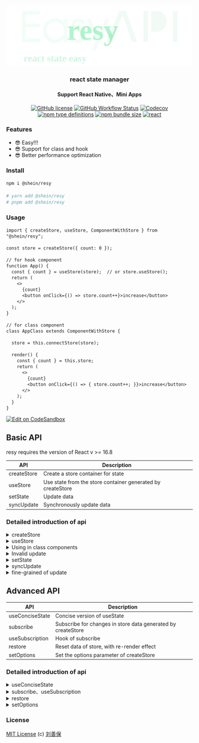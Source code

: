 <div align="center">
<img src="./resy-logo.svg" alt="@shein/resy">
<h3>react state manager</h3>
<h4>Support React Native、Mini Apps</h4>

[![GitHub license](https://img.shields.io/github/license/lsbFlying/resy?style=flat-square)](https://github.com/lsbFlying/resy/blob/master/LICENSE)
[![GitHub Workflow Status](https://img.shields.io/github/actions/workflow/status/lsbFlying/resy/test.yml?branch=master&color=blue&style=flat-square)](https://github.com/lsbFlying/resy/actions/workflows/test.yml)
[![Codecov](https://img.shields.io/codecov/c/github/lsbFlying/resy?style=flat-square)](https://codecov.io/gh/lsbFlying/resy)
[![npm type definitions](https://img.shields.io/npm/types/typescript?color=orange&style=flat-square)](https://github.com/lsbFlying/resy/blob/master/src/index.ts)
[![npm bundle size](https://img.shields.io/bundlephobia/minzip/resy?color=brightgreen&style=flat-square)](https://bundlephobia.com/result?p=resy)
[![react](https://img.shields.io/badge/React-%3E%3D16.8.0-green.svg?style=flat-square)](https://img.shields.io/badge/React-%3E%3D16.0.0-green.svg?style=flat-square)

</div>

### Features
- 😎 Easy!!!
- 😎 Support for class and hook
- 😎 Better performance optimization

### Install
```sh
npm i @shein/resy

# yarn add @shein/resy
# pnpm add @shein/resy
```

### Usage
```tsx
import { createStore, useStore, ComponentWithStore } from "@shein/resy";

const store = createStore({ count: 0 });

// for hook component
function App() {
  const { count } = useStore(store);  // or store.useStore();
  return (
    <>
      {count}
      <button onClick={() => store.count++}>increase</button>
    </>
  );
}

// for class component
class AppClass extends ComponentWithStore {
  
  store = this.connectStore(store);
  
  render() {
    const { count } = this.store;
    return (
      <>
        {count}
        <button onClick={() => { store.count++; }}>increase</button>
      </>
    );
  }
}
```

[![Edit on CodeSandbox](https://codesandbox.io/static/img/play-codesandbox.svg)](https://codesandbox.io/s/resy-igo13u?file=/src/App.js)

## Basic API
resy requires the version of React v >= 16.8

| API             | Description                                                  |
|-----------------|--------------------------------------------------------------|
| createStore     | Create a store container for state                           |
| useStore        | Use state from the store container generated by createStore  |
| setState        | Update data                                                  |
| syncUpdate      | Synchronously update data                                    |

### Detailed introduction of api

<details>
<summary>
createStore
</summary>

##### the store returned by createStore can be shared globally
```tsx
const demoStore1 = createStore({
  count: 0,
  text: "hello",
});
```

##### paradigm type
```tsx
type DemoStateType = { count: number; text?: number | string };
// In this way, the type of text can be
// more accurately identified as number or string or undefined
const demoStore2 = createStore<DemoStateType>({
  count: 0,
});
```

##### function return
```tsx
// This is a very important feature for retrieving the latest time or other data.
const demoStore3 = createStore(() => {
  return {
    count: 0,
    time: Date.now(),
  };
});
```

##### initial function attribute
```tsx
const demoStore4 = createStore({
  count: 0,
  increase() {
    // this point store object, as follows example
    // The updates and usage of these APIs will be detailed in subsequent chapters
    this.count++;
    // this.setState({ count: this.count + 1 });
    // this.restore();
    
    // demoStore4.count++;
    // demoStore4.setState({ count: demoStore3.count + 1 });
  },
});
```

##### general use
```tsx
import { createStore } from "@shein/resy";

type StateType = {
  count: number;
  text: string;
  info: { name: string };
  ageList: { age: number }[];
  increase(): void;
  inputValue?: string;
};

// The generated store can be shared globally
const store = createStore<StateType>({
  count: 0,
  text: "hello",
  info: { name: "Jack" },
  ageList: [{age: 12}, { age: 16 }],
  increase() {
    this.count++;
  },
});
```

##### createStore options item - unmountRestore
```tsx
// Store such as login and theme can set unmountRestore to false
// so that it will not be reset globally.
const userStore = createStore<{ userName: string; userId: number }>(
  {
    userName: "wenmu",
    userId: 0,
  },
  {
    unmountRestore: false,
  },
);
const themeStore = createStore<{ themeStyle: "dark" | "light" }>(
  {
    themeStyle: "dark",
  },
  {
    unmountRestore: false,
  },
);
```
</details>

<details>
<summary>useStore</summary>

##### deconstruction usage mode
```tsx
import { useStore } from "@shein/resy";

function App() {
  const { count, text } = useStore(store);
  // or
  // const { count, text } = store.useStore();
  
  return (
    <>
      <p>{count}</p>
      <p>{text}</p>
    </>
  );
}
```

##### Mixed use of store
```tsx
import { useStore } from "@shein/resy";

function App() {
  const { userName } = userStore.useStore();
  const { themeStyle } = themeStore.useStore();
  
  return (
    <>
      <p>{userName}</p>
      <p>{themeStyle}</p>
      <button onClick={() => { userStore.userName = "LF" }}>nameChange</button>
      <button onClick={() => { themeStore.setState({ themeStyle: "light" }) }}>themeChange</button>
    </>
  );
}
```

##### direct read usage mode
```tsx
import { useStore } from "@shein/resy";

function App() {
  const state = store.useStore();
  
  return (
    <>
      <p>{state.count}</p>
      <p>{state.text}</p>
    </>
  );
}
```

##### The method of deconstructing StoreUtils
<details>
<summary>
setState, syncUpdate, restore, subscribe,
</summary>
the four methods of StoreUtils are setState, syncUpdate,
restore and subscribe, it can be deconstructed and used directly
from useStore, but store itself has these four methods,
which are described in more detail in the following sections.
</details>

```tsx
import { useStore } from "@shein/resy";

function App() {
  const {
    count, text,
    // The use of these api will be described in detail later.
    setState, syncUpdate, restore, subscribe,
  } = store.useStore();
  
  return (
    <>
      <p>{count}</p>
      <p>{text}</p>
    </>
  );
}
```

##### direct assignment update
```tsx
import { useStore } from "@shein/resy";

function App() {
  const { count, text } = store.useStore();
  
  // Updates can be assigned directly
  function btn2() {
    store.count++;
    store.text = "456asd";
  }
  
  return (
    <>
      <p>{count}</p>
      <p>{text}</p>
    </>
  );
}
```

</details>

<details>
<summary>Using in class components</summary>

##### ComponentWithStore、PureComponentWithStore
```tsx
import { ComponentWithStore, PureComponentWithStore } from "@shein/resy";

/**
 * @description ComponentWithStore is inherited from React Component,
 * PureComponentWithStore is inherited from React PureComponent;
 */
class AppClass extends ComponentWithStore {

  store = this.connectStore(store);

  render() {
    const { count } = this.store;
    return (
      <>
        {count}
        <button onClick={() => { store.count++; }}>button +</button>
      </>
    );
  }
}

class PureAppClass extends PureComponentWithStore {
  store = this.connectStore(store);

  render() {
    const { count } = this.store;
    return (
      <>
        {count}
        <button onClick={() => { store.count++; }}>button +</button>
      </>
    );
  }
}
```

##### Mixed use of store

```tsx
import { ComponentWithStore, createStore } from "@shein/resy";

/**
 * @description The update methods of internal "this.userStore" and "this.themeStore"
 * are the same as those of the connected store itself, and can be called directly.
 */
class AppClass extends ComponentWithStore {

  userStore = this.connectStore(userStore);

  themeStore = this.connectStore(themeStore);

  render() {
    const { userName } = this.userStore;
    const { theme } = this.themeStore;
    return (
        <>
          <span>{userName}</span>
          <span>{theme}</span>
          <button onClick={() => { this.userStore.userName = "LD" }}>
            nameChange
          </button>
          <button onClick={() => { this.themeStore.setState({ theme: "light" }) }}>
            themeChange
          </button>
        </>
    );
  }
}
```

</details>

<details>
<summary>
Invalid update
</summary>

```tsx
import { useStore } from "@shein/resy";

function App() {
  const {
    info: { name }, ageList, inputValue,
  } = store.useStore();
  
  function btn2() {
    // store.info.name = "Jack";   // Invalid update
    // store.ageList[0] = { age: 7 };   // Invalid update
    
    store.info = { name: "Jack" }; // Effective update
    store.ageList = [{age: 7}];   // Effective update
  }
  
  return (
    <>
      <p>{name}</p>
      {ageList.map(item => `Age：${item}`)}<br/>
      <button onClick={btn2}>btn2</button>
    </>
  );
}
```

</details>

<details>
<summary>setState</summary>

```tsx
import { useStore } from "@shein/resy";

function App() {
  const { count, text } = store.useStore();
  
  return (
    <>
      <div>{count}</div>
      <div>{text}</div>
      <button
        onClick={() => {
          store.setState({
            text: "demo-setState",
            count: count + 1,
          });
        }}
      >
        btn
      </button>
    </>
  );
}
```

##### setState's callback
```tsx
import { useStore } from "@shein/resy";

function App() {
  const { text } = store.useStore();
  
  return (
    <button
      onClick={() => {
        store.setState({
          text: "cur-text",
        }, nextState => {
          console.log(nextState.text === "cur-text"); // true
        });
      }}
    >
      {text}
    </button>
  );
}
```

##### parameters of callback for setState
the difference between the callback of setState
and the callback of this.setState of class components

* reading this.state in the callback function of this.setState
  in the class component obtains the latest data in the current round of updates.

```tsx
import { Component } from "react";

class TestClassX extends Component {
  constructor() {
    super();
    this.state = { count: 0, text: "class-x" };
  }
  
  render() {
    const { count, text } = this.state;
    return (
      <>
        {count},{text}
        <button
          onClick={() => {
            this.setState({
              text: "Try",
            }, () => {
              console.log(this.state.count === 9);  // true
            });
            this.setState({ count: 9 });
          }}
        >
          btn
        </button>
      </>
    );
  }
}
```  

* however, the nextState of the callback function
  of resy's setState is the latest data in the current synchronization phase,
  but it does not belong to the latest data after the final round of updates.
```tsx
import { useStore, createStore } from "@shein/resy";

const store = createStore({count: 0, text: "hello"});

function App() {
  const { text } = store.useStore();
  
  return (
    <button
      onClick={() => {
        store.setState({
          text: "cur-text",
        }, nextState => {
          console.log(nextState.text === "cur-text"); // true
          console.log(nextState.count === 0); // true
          console.log(store.count === 9); // true
        });
        store.setState({count: 9});
      }}
    >
      {text}
    </button>
  );
}
```

##### parameters of the function type of setState
```tsx
import { useStore } from "@shein/resy";

const store = createStore({count: 0, text: "hello"});

function App() {
  const { count, text } = store.useStore();
  
  function btnClick1() {
    store.setState(() => {
      // Returns the object that will eventually be updated
      // through the calculation of complex business logic
      return {
        count: count + 1,
        text: "B-Way-setState-with-function",
      };
    });
  }
  
  function btnClick2() {
    store.count = 9;
    // The prevState parameter of the function
    store.setState(prevState => {
      console.log(prevState.count === 9);  // true
      console.log(store.count === 9);  // true
      return {
        text: "ok",
      };
    });
  }
  
  return (
    <>
      <div>{count}</div>
      <div>{text}</div>
      <button onClick={btnClick1}>btn-1</button>
      <button onClick={btnClick2}>btn-2</button>
    </>
  );
}
```
</details>

<details>
<summary>syncUpdate</summary>

```tsx
import { useStore, syncUpdate } from "@shein/resy";

/**
 * @description 🌟 The main purpose of syncUpdate is to solve the problem
 * that input box updates such as input cannot be updated in an asynchronous environment.
 */
function App() {
  const { inputValue } = store.useStore();
  
  function inputChange(event: React.ChangeEvent<HTMLInputElement>) {
    store.syncUpdate({
      inputValue: event.target.value,
    });
    // @example B
    // store.syncUpdate(prevState => {
    //   // prevState is same as setState's prevState.
    //   return {
    //     inputValue: event.target.value,
    //   };
    // });
    // @example C
    // You can also use the callback function
    // store.syncUpdate({
    //   inputValue: event.target.value,
    // }, nextState => {
    //   console.log(nextState);
    // });
  }
  
  return (
    <input value={inputValue} onChange={inputChange}/>
  );
}
```
</details>

<details>
<summary>fine-grained of update</summary>

##### hook
```tsx
import { useStore } from "@shein/resy";

// Updates to count data will not cause Text components to re-render
function Text() {
  const { text } = store.useStore();
  return <p>{text}</p>;
}

// Updates to text data will not cause Count components to re-render
function Count() {
  const { count } = store.useStore();
  return <p>{count}</p>;
}

function App() {
  const { increase, name } = store.useStore();
  
  return (
    <>
      <Text/>
      <Count/>
      <div>{name}</div>
      <button onClick={() => { store.name = "app"; }}>btn-name</button>
      <button onClick={increase}>btn+</button>
      <button onClick={() => { store.count-- }}>btn-</button>
    </>
  );
}
```

##### class
```tsx
import { useStore, ComponentWithStore } from "@shein/resy";

// Updates to count data will not cause Text components to re-render
class TextClass extends ComponentWithStore {

  store = this.connectStore(store);
  
  render() {
    const { text } = this.store;
    return (
      <p>{text}</p>
    );
  }
}

// Updates to text data will not cause Count components to re-render
class CountClass extends ComponentWithStore {

  store = this.connectStore(store);

  render() {
    const { count } = this.store;
    return (
      <p>{count}</p>
    );
  }
}

class AppClass extends ComponentWithStore {

  store = this.connectStore(store);

  render() {
    const { increase, name } = this.store;
    return (
      <>
        <Text/>
        <Count/>
        <div>{name}</div>
        <button onClick={() => { store.name = "app" }}>btn-name</button>
        <button onClick={increase}>btn+</button>
        <button onClick={() => { store.count-- }}>btn-</button>
      </>
    );
  }
}
```
</details>

## Advanced API
| API             | Description                                                  |
|-----------------|--------------------------------------------------------------|
| useConciseState | Concise version of useState                                  |
| subscribe       | Subscribe for changes in store data generated by createStore |
| useSubscription | Hook of subscribe                                            |
| restore         | Reset data of store, with re-render effect                   |
| setOptions      | Set the options parameter of createStore                     |

### Detailed introduction of api

<details>
<summary>useConciseState</summary>

<p>
  The functionality of useConciseState is not limited to just a concise syntax on the surface.
Its deeper capability is to deconstruct the store and provide sub-components with a doorway
that allows for comprehensive control over the store's data, rendering, updates, and subscriptions.
</p>

```tsx
import { useConciseState } from "@shein/resy";

const initialState = {
  count: 123,
  text: "hello-consice",
};

function App() {
  const { count, text, store, setState } = useConciseState(initialState);
  
  return (
    <>
      <div
        onClick={() => {
          setState({
             count: count + 1,
             text: "ASD",
          });
          // or
          // store.count++;
          // store.text = "ASD";
          // or
          // store.setState({
          //   count: count + 1,
          //   text: "ASD",
          // });
          // store has all the data of useConciseState
          // and the restore, syncUpdate, and subscribe methods
        }}
      >
        {count}
      </div>
      <div>{text}</div>
    </>
  );
}
```

restore、syncUpdate、subscribe these api can also be deconstructed and used directly.
```tsx
import { useEffect } from "react";
import { useConciseState } from "@shein/resy";

function App() {
  const { count, text, restore, syncUpdate, subscribe } = useConciseState(initialState);
  
  useEffect(() => {
    return subscribe(({ effectState }) => {
      console.log(effectState);
    }, ["text"]);
  }, []);
  
  return (
    <>
      <input
        value={text}
        onChange={(event: React.ChangeEvent<HTMLInputElement>) => {
          syncUpdate({text: event.target.value});
        }}
      />
      <div onClick={() => restore()}>reset-btn</div>
      <div>{text}</div>
    </>
  );
}
```

#### Advantages of useConciseState

```tsx
import { useConciseState, ConciseStoreHeart } from "@shein/resy";

type State = {
  count: number;
  text: string;
};

function ChildOne(props: ConciseStoreHeart<State>) {
  const { store } = props;
  const { count, text } = useStore(store);

  return (
    <>
      <p>ChildOne-count:{count}</p>
      <p>ChildOne-text:{text}</p>
      <button
        onClick={() => {
          store.setState({
            count: 999,
            text: "ChildOneSetStateNewText",
          });
        }}
      >
        childOneBtn
      </button>
    </>
  );
}

function ChildTwo(props: ConciseStoreHeart<State>) {
  const { store } = props;
  const [data, setData] = useState({ count: 0, text: "hello" });

  store.useSubscription(({ nextState }) => {
    setData(nextState);
  });

  return (
    <>
      <p>ChildTwo-count:{data.count}</p>
      <p>ChildTwo-text:{data.text}</p>
    </>
  );
}

const App = () => {
  const { count, text, store } = useConciseState<State>({
    count: 0,
    text: "hello",
  });

  return (
    <>
      <p>{count}</p>
      <p>{text}</p>
      <ChildOne store={store} />
      <ChildTwo store={store} />
      <button onClick={() => {
        store.setState({
          count: 1,
          text: "world",
        });
      }}>change</button>
    </>
  );
};
```

</details>

<details>
<summary>subscribe、useSubscription</summary>

#### global subscribe
```tsx
// You can also subscribe to a non-lifecycle data monitor directly.
const unsub = store.subscribe(() => {
  // ... to do anything
}, ["count", "text"]);

// cancel subscirbe
// unsub();
```

#### empty keys
<details>
<summary>empty state keys</summary>
You can also not add an array of monitoring subscription data keys,
Both empty keys and no keys mean listening subscriptions to changes in the entire store data.
</details>

```tsx
store.subscribe(() => {
  // ... to do anything
}, []);
// [] or no state keys is equal
// no state keys
store.subscribe(() => {
  // ... to do anything
});
```

#### general use
```tsx
import { useEffect } from "react";
import { useStore } from "@shein/resy";

function App() {
  const { count } = store.useStore();
  
  // Here is an example of a function component.
  // If it is a class component, it can be used in componentDidMount.
  useEffect(() => {
    /**
     * @param listener: subscription monitoring callback function
     * @param stateKeys: subscription listens for changes in certain data fields of a specific store.
     * If empty, default listens for changes in any one of the data in store.
     * @return Unsubscribe: unsubscribe to the function of listening
     */
    const unsubscribe = store.subscribe(({
      effectState, prevState, nextState,
    }) => {
      /**
       * effectState：Currently changing data
       *   nextState：Data after change
       *   prevState：Data before change
       */
      console.log(effectState, prevState, nextState);
    }, ["count", "text"]);
    
    // unsubscribe();
    return () => {
      unsubscribe();
      // ... to do else anything
    };
  }, []);
  
  function btnClickA() {
    store.count++;
  }
	
  function btnClickB() {
    store.text = "control btn-b click update text state value";
  }
	
  function btnClickC() {
    store.setState({
      count: count + 1,
      text: "control btn-c click update text state value",
    });
  }
  
  return (
    <>
      <p>{count}</p>
      <button onClick={btnClickA}>btn-A</button><br/>
      <button onClick={btnClickB}>btn-B</button><br/>
      <button onClick={btnClickC}>btn-C</button>
    </>
  );
}
```

```tsx
import { useEffect } from "react";
import { useStore, useSubscription } from "@shein/resy";

function App() {
  const { count } = store.useStore();

  useSubscription(store, ({
    effectState, prevState, nextState,
  }) => {
    console.log(effectState, prevState, nextState);
  }, ["count"]);
  
  function btnClick() {
    store.count++;
  }
  
  return (
    <>
      <p>{count}</p>
      <button onClick={btnClick}>btn</button><br/>
    </>
  );
}
```

```tsx
import { useEffect } from "react";
import { useStore } from "@shein/resy";

function App() {
  const { count } = store.useStore();

  store.useSubscription(({
    effectState, prevState, nextState,
  }) => {
    console.log(effectState, prevState, nextState);
  }, ["count"]);
  
  function btnClick() {
    store.count++;
  }
  
  return (
    <>
      <p>{count}</p>
      <button onClick={btnClick}>btn</button><br/>
    </>
  );
}
```
</details>

<details>
<summary>restore</summary>

```tsx
import { useStore } from "@shein/resy";

function App() {
  const { count, text } = store.useStore();
  
  return (
    <>
      <div>{count}-{text}</div>
      <div
        onClick={() => {
          // data recover initial
          store.restore();
          // You can also add callback functions in the restore function
          // store.restore(nextState => {
          //   console.log(nextState);
          // });
        }}
      >
        reset-btn
      </div>
    </>
  );
}
```

```tsx
import { createStore, useStore } from "@shein/resy";

const timeStore = createStore(() => {
  return {
    now: Date.now(),
  };
});

function App() {
  const { now } = useStore(timeStore);
  
  return (
    <>
      <div>now:{now}</div>
      <div
        onClick={() => {
          // time data now recover and also changed initial,
          // because of initialState is function return.
          store.restore();
        }}
      >
        reset-btn
      </div>
    </>
  );
}
```
</details>

<details>
<summary>setOptions</summary>

```tsx
function App() {
  return (
    <button
      onClick={() => {
        // Use less scenes, use it with caution
        // You can change the unmountRestore parameter setting of createStore
        store.setOptions({ unmountRestore: false });
      }}
    >
      btn
    </button>
  );
}
```
</details>

### License
[MIT License](https://github.com/lsbFlying/resy/blob/master/LICENSE) (c) [刘善保](https://github.com/lsbFlying)


